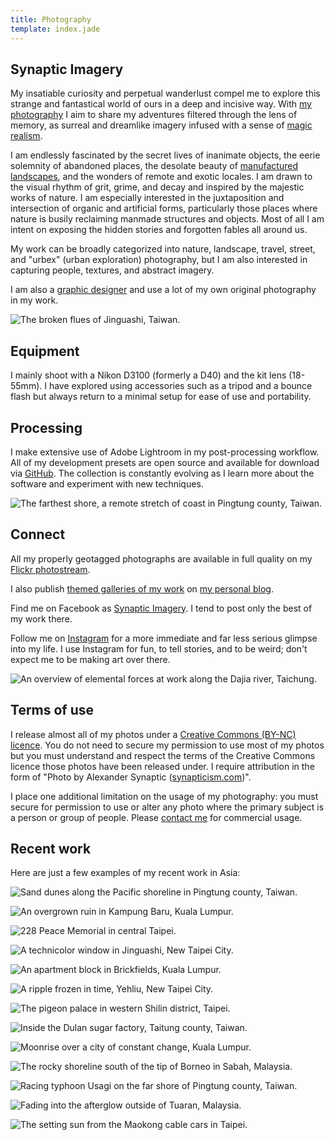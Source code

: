 ```yaml
---
title: Photography
template: index.jade
---
```


## Synaptic Imagery

My insatiable curiosity and perpetual wanderlust compel me to explore this strange and fantastical world of ours in a deep and incisive way. With [my photography](http://synapticism.com/c/portfolio/photography/) I aim to share my adventures filtered through the lens of memory, as surreal and dreamlike imagery infused with a sense of [magic realism](https://en.wikipedia.org/wiki/Magic_realism).

I am endlessly fascinated by the secret lives of inanimate objects, the eerie solemnity of abandoned places, the desolate beauty of [manufactured landscapes](http://www.imdb.com/title/tt0832903/), and the wonders of remote and exotic locales. I am drawn to the visual rhythm of grit, grime, and decay and inspired by the majestic works of nature. I am especially interested in the juxtaposition and intersection of organic and artificial forms, particularly those places where nature is busily reclaiming manmade structures and objects. Most of all I am intent on exposing the hidden stories and forgotten fables all around us.

My work can be broadly categorized into nature, landscape, travel, street, and "urbex" (urban exploration) photography, but I am also interested in capturing people, textures, and abstract imagery.

I am also a [graphic designer](/design/) and use a lot of my own original photography in my work.

![The broken flues of Jinguashi, Taiwan.](synaptic-jinguashi-flues.jpg)

## Equipment

I mainly shoot with a Nikon D3100 (formerly a D40) and the kit lens (18-55mm). I have explored using accessories such as a tripod and a bounce flash but always return to a minimal setup for ease of use and portability.

## Processing

I make extensive use of Adobe Lightroom in my post-processing workflow. All of my development presets are open source and available for download via [GitHub](https://github.com/synapticism/synaptic-lightroom-presets). The collection is constantly evolving as I learn more about the software and experiment with new techniques.

![The farthest shore, a remote stretch of coast in Pingtung county, Taiwan.](synaptic-farthest-shore.jpg)

## Connect

All my properly geotagged photographs are available in full quality on my [Flickr photostream](https://secure.flickr.com/photos/synapticism/).

I also publish [themed galleries of my work](http://synapticism.com/c/portfolio/photography/) on [my personal blog](http://synapticism.com).

Find me on Facebook as [Synaptic Imagery](https://www.facebook.com/synaptic.imagery). I tend to post only the best of my work there.

Follow me on [Instagram](http://www.instagram.com/synapticx) for a more immediate and far less serious glimpse into my life. I use Instagram for fun, to tell stories, and to be weird; don't expect me to be making art over there.

![An overview of elemental forces at work along the Dajia river, Taichung.](synaptic-dajia-riverbed.jpg)

## Terms of use

I release almost all of my photos under a [Creative Commons (BY-NC) licence](https://creativecommons.org/licenses/by-nc/3.0/). You do not need to secure my permission to use most of my photos but you must understand and respect the terms of the Creative Commons licence those photos have been released under. I require attribution in the form of "Photo by Alexander Synaptic ([synapticism.com](http://synapticism.com))".

I place one additional limitation on the usage of my photography: you must secure for permission to use or alter any photo where the primary subject is a person or group of people. Please [contact me](/connect) for commercial usage.

## Recent work

Here are just a few examples of my recent work in Asia:

![Sand dunes along the Pacific shoreline in Pingtung county, Taiwan.](synaptic-pingtung-sand-dunes.jpg)

![An overgrown ruin in Kampung Baru, Kuala Lumpur.](synaptic-klcc-overgrown.jpg)

![228 Peace Memorial in central Taipei.](synaptic-taipei-228-peace.jpg)

![A technicolor window in Jinguashi, New Taipei City.](synaptic-technicolor-window.jpg)

![An apartment block in Brickfields, Kuala Lumpur.](synaptic-brickfields-block.jpg)

![A ripple frozen in time, Yehliu, New Taipei City.](synaptic-yehliu-ripple.jpg)

![The pigeon palace in western Shilin district, Taipei.](synaptic-shezi-pigeon-palace.jpg)

![Inside the Dulan sugar factory, Taitung county, Taiwan.](synaptic-dulan-sugar-factory.jpg)

![Moonrise over a city of constant change, Kuala Lumpur.](synaptic-kuala-lumpur-moonrise.jpg)

![The rocky shoreline south of the tip of Borneo in Sabah, Malaysia.](synaptic-kudat-rocky-shoreline.jpg)

![Racing typhoon Usagi on the far shore of Pingtung county, Taiwan.](synaptic-typhoon-usagi.jpg)

![Fading into the afterglow outside of Tuaran, Malaysia.](synaptic-tuaran-cemetery.jpg)

![The setting sun from the Maokong cable cars in Taipei.](synaptic-taipei-maokong-sunset.jpg)
